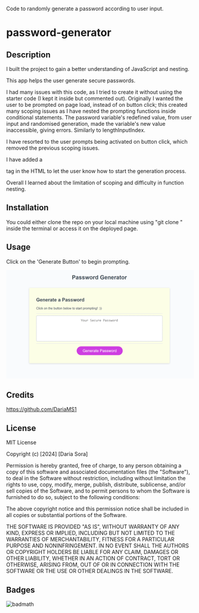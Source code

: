
Code to randomly generate a password according to user input.



# password-generator

## Description

I built the project to gain a better understanding of JavaScript and nesting.

This app helps the user generate secure passwords.

I had many issues with this code, as I tried to create it without using the starter code (I kept it inside but commented out). Originally I wanted the user to be prompted on page load, instead of on button click; this created many scoping issues as I have nested the prompting functions inside conditional statements. The password variable's redefined value, from user input and randomised generation, made the variable's new value inaccessible, giving errors. Similarly to lengthInputIndex.

I have resorted to the user prompts being activated on button click, which removed the previous scoping issues.

I have added a <p> tag in the HTML to let the user know how to start the generation process.

Overall I learned about the limitation of scoping and difficulty in function nesting.

## Installation

You could either clone the repo on your local machine using "git clone <repo-link>" inside the terminal or access it on the deployed page. 



## Usage

Click on the 'Generate Button' to begin prompting.

![alt text](/assets/images/Screenshot%202024-03-15%20003544.png)

## Credits

https://github.com/DariaMS1 

## License

MIT License

Copyright (c) [2024] [Daria Sora]

Permission is hereby granted, free of charge, to any person obtaining a copy
of this software and associated documentation files (the "Software"), to deal
in the Software without restriction, including without limitation the rights
to use, copy, modify, merge, publish, distribute, sublicense, and/or sell
copies of the Software, and to permit persons to whom the Software is
furnished to do so, subject to the following conditions:

The above copyright notice and this permission notice shall be included in all
copies or substantial portions of the Software.

THE SOFTWARE IS PROVIDED "AS IS", WITHOUT WARRANTY OF ANY KIND, EXPRESS OR
IMPLIED, INCLUDING BUT NOT LIMITED TO THE WARRANTIES OF MERCHANTABILITY,
FITNESS FOR A PARTICULAR PURPOSE AND NONINFRINGEMENT. IN NO EVENT SHALL THE
AUTHORS OR COPYRIGHT HOLDERS BE LIABLE FOR ANY CLAIM, DAMAGES OR OTHER
LIABILITY, WHETHER IN AN ACTION OF CONTRACT, TORT OR OTHERWISE, ARISING FROM,
OUT OF OR IN CONNECTION WITH THE SOFTWARE OR THE USE OR OTHER DEALINGS IN THE
SOFTWARE.

## Badges

![badmath](https://img.shields.io/github/languages/top/lernantino/badmath)
